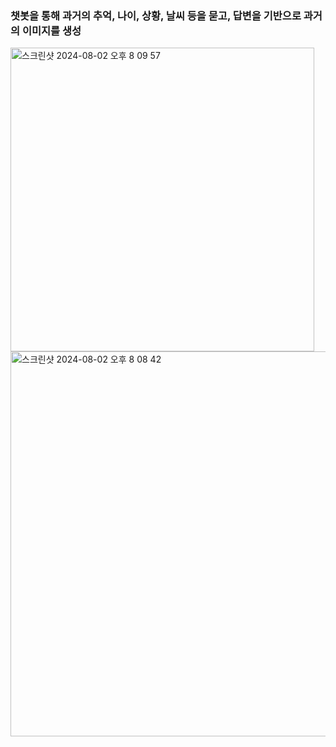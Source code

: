 ### 챗봇을 통해 과거의 추억, 나이, 상황, 날씨 등을 묻고, 답변을 기반으로 과거의 이미지를 생성
<img width="486" alt="스크린샷 2024-08-02 오후 8 09 57" src="https://github.com/user-attachments/assets/03592f42-87a9-4c72-bf84-886850eded94">

<img width="616" alt="스크린샷 2024-08-02 오후 8 08 42" src="https://github.com/user-attachments/assets/a0ff3c42-773f-46ab-8089-131cf2257ce3">
